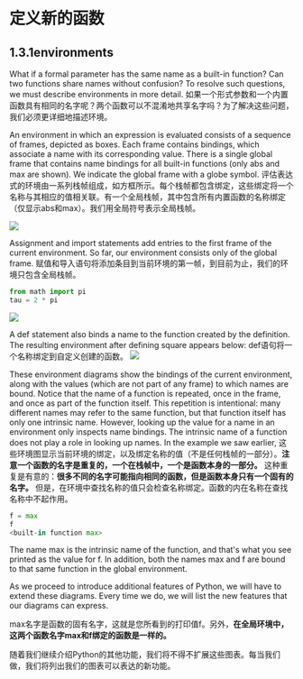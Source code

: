 # 定义新的函数
## 1.3.1environments
What if a formal parameter has the same name as a built-in function? Can two functions share names without confusion? To resolve such questions, we must describe environments in more detail.
如果一个形式参数和一个内置函数具有相同的名字呢？两个函数可以不混淆地共享名字吗？为了解决这些问题，我们必须更详细地描述环境。

An environment in which an expression is evaluated consists of a sequence of frames, depicted as boxes. Each frame contains bindings, which associate a name with its corresponding value. There is a single global frame that contains name bindings for all built-in functions (only abs and max are shown). We indicate the global frame with a globe symbol.
评估表达式的环境由一系列栈帧组成，如方框所示。每个栈帧都包含绑定，这些绑定将一个名称与其相应的值相关联。有一个全局栈帧，其中包含所有内置函数的名称绑定（仅显示abs和max）。我们用全局符号表示全局栈帧。

![](https://wizardforcel.gitbooks.io/sicp-in-python/content/img/global_frame.png)

Assignment and import statements add entries to the first frame of the current environment. So far, our environment consists only of the global frame.
赋值和导入语句将添加条目到当前环境的第一帧，到目前为止，我们的环境只包含全局栈帧。
``` python
from math import pi
tau = 2 * pi
```
![](https://wizardforcel.gitbooks.io/sicp-in-python/content/img/global_frame_assignment.png)

A def statement also binds a name to the function created by the definition. The resulting environment after defining square appears below:
def语句将一个名称绑定到自定义创建的函数。
![](https://wizardforcel.gitbooks.io/sicp-in-python/content/img/global_frame_def.png)

These environment diagrams show the bindings of the current environment, along with the values (which are not part of any frame) to which names are bound. Notice that the name of a function is repeated, once in the frame, and once as part of the function itself. This repetition is intentional: many different names may refer to the same function, but that function itself has only one intrinsic name. However, looking up the value for a name in an environment only inspects name bindings. The intrinsic name of a function does not play a role in looking up names. In the example we saw earlier,
这些环境图显示当前环境的绑定，以及绑定名称的值（不是任何栈帧的一部分）。**注意一个函数的名字是重复的，一个在栈帧中，一个是函数本身的一部分。**
这种重复是有意的：**很多不同的名字可能指向相同的函数，但是函数本身只有一个固有的名字。**
但是，在环境中查找名称的值只会检查名称绑定。函数的内在名称在查找名称中不起作用。

``` python
f = max
f
<built-in function max>
```

The name max is the intrinsic name of the function, and that's what you see printed as the value for f. In addition, both the names max and f are bound to that same function in the global environment.

As we proceed to introduce additional features of Python, we will have to extend these diagrams. Every time we do, we will list the new features that our diagrams can express.

max名字是函数的固有名字，这就是您所看到的打印值f。另外，**在全局环境中，这两个函数名字max和f绑定的函数是一样的。**

随着我们继续介绍Python的其他功能，我们将不得不扩展这些图表。每当我们做，我们将列出我们的图表可以表达的新功能。

